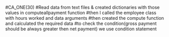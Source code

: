 #CA_ONE(30)
#Read data from text files & created dictionaries with those values in computeallpayment function
#then I called the employee class with hours worked and data arguments
#then created the compute function and calculated the required data
#to check the condition(gross payment should be always greater then net payment) we use condition statement
